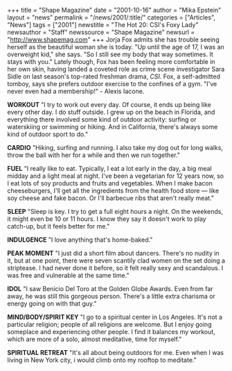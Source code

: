 +++
title = "Shape Magazine"
date = "2001-10-16"
author = "Mika Epstein"
layout = "news"
permalink = "/news/2001/:title/"
categories = ["Articles", "News"]
tags = ["2001"]
newstitle = "The Hot 20: CSI's Foxy Lady"
newsauthor = "Staff"
newssource = "Shape Magazine"
newsurl = "http://www.shapemag.com"
+++
Jorja Fox admits she has trouble seeing herself as the beautiful woman she is today. "Up until the age of 17, I was an overweight kid," she says. "So I still see my body that way sometimes. It stays with you." Lately though, Fox has been feeling more comfortable in her own skin, having landed a coveted role as crime scene investigator Sara Sidle on last season's top-rated freshman drama, *CSI*. Fox, a self-admitted tomboy, says she prefers outdoor exercise to the confines of a gym. "I've never even had a membership!" - Alexis Iacone.

**WORKOUT** "I try to work out every day. Of course, it ends up being like every other day. I do stuff outside. I grew up on the beach in Florida, and everything there involved some kind of outdoor activity: surfing or waterskiing or swimming or hiking. And in California, there's always some kind of outdoor sport to do."

**CARDIO** "Hiking, surfing and running. I also take my dog out for long walks, throw the ball with her for a while and then we run together."

**FUEL** "I really like to eat. Typically, I eat a lot early in the day, a big meal midday and a light meal at night. I've been a vegetarian for 12 years now, so I eat lots of soy products and fruits and vegetables. When I make bacon cheeseburgers, I'll get all the ingredients from the health food store &#8212; like soy cheese and fake bacon. Or I'll barbecue ribs that aren't really meat."

**SLEEP** "Sleep is key. I try to get a full eight hours a night. On the weekends, it might even be 10 or 11 hours. I know they say it doesn't work to play catch-up, but it feels better for me."

**INDULGENCE** "I love anything that's home-baked."

**PEAK MOMENT** "I just did a short film about dancers. There's no nudity in it, but at one point, there were seven scantily clad women on the set doing a striptease. I had never done it before, so it felt really sexy and scandalous. I was free and vulnerable at the same time."

**IDOL** "I saw Benicio Del Toro at the Golden Globe Awards. Even from far away, he was still this gorgeous person. There's a little extra charisma or energy going on with that guy."

**MIND/BODY/SPIRIT KEY** "I go to a spiritual center in Los Angeles. It's not a particular religion; people of all religions are welcome. But I enjoy going someplace and experiencing other people. I find it balances my workout, which are more of a solo, almost meditative, time for myself."

**SPIRITUAL RETREAT** "It's all about being outdoors for me. Even when I was living in New York city, i would climb onto my rooftop to meditate."

